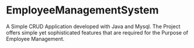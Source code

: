 # EmployeeManagementSystem
A Simple CRUD Application developed with Java and Mysql. The Project offers simple yet sophisticated features that are required for the Purpose of Employee Management.
